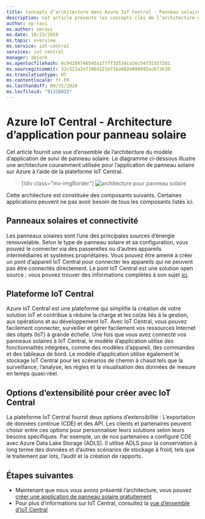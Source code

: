 ```yaml
---
title: Concepts d’architecture dans Azure IoT Central - Panneau solaire | Microsoft Docs
description: Cet article présente les concepts clés de l’architecture d’une application de suivi de panneau solaire Azure IoT Central.
author: op-ravi
ms.author: omravi
ms.date: 10/23/2019
ms.topic: overview
ms.service: iot-central
services: iot-central
manager: abjork
ms.openlocfilehash: 8c94109746545a1f7ff33534ca3ec54f55357281
ms.sourcegitcommit: 32c521a2ef396d121e71ba682e098092ac673b30
ms.translationtype: HT
ms.contentlocale: fr-FR
ms.lasthandoff: 09/25/2020
ms.locfileid: "91316032"
---
```

# <a name="azure-iot-central---solar-panel-app-architecture"></a>Azure IoT Central - Architecture d’application pour panneau solaire




Cet article fournit une vue d’ensemble de l’architecture du modèle d’application de suivi de panneau solaire. Le diagramme ci-dessous illustre une architecture couramment utilisée pour l’application de panneau solaire sur Azure à l’aide de la plateforme IoT Central.

> [!div class="mx-imgBorder"]
> ![architecture pour panneau solaire](media/concept-iot-central-solar-panel/solar-panel-app-architecture.png)

Cette architecture est constituée des composants suivants. Certaines applications peuvent ne pas avoir besoin de tous les composants listés ici.

## <a name="solar-panels-and-connectivity"></a>Panneaux solaires et connectivité 

Les panneaux solaires sont l’une des principales sources d’énergie renouvelable. Selon le type de panneau solaire et sa configuration, vous pouvez le connecter via des passerelles ou d’autres appareils intermédiaires et systèmes propriétaires. Vous pouvez être amené à créer un pont d’appareil IoT Central pour connecter les appareils qui ne peuvent pas être connectés directement. Le pont IoT Central est une solution open source ; vous pouvez trouver des informations complètes à son sujet [ici](https://docs.microsoft.com/azure/iot-central/core/howto-build-iotc-device-bridge). 



## <a name="iot-central-platform"></a>Plateforme IoT Central
Azure IoT Central est une plateforme qui simplifie la création de votre solution IoT et contribue à réduire la charge et les coûts liés à la gestion, aux opérations et au développement IoT. Avec IoT Central, vous pouvez facilement connecter, surveiller et gérer facilement vos ressources Internet des objets (IoT) à grande échelle. Une fois que vous avez connecté vos panneaux solaires à IoT Central, le modèle d’application utilise des fonctionnalités intégrées, comme des modèles d’appareil, des commandes et des tableaux de bord. Le modèle d’application utilise également le stockage IoT Central pour les scénarios de chemin à chaud tels que la surveillance, l’analyse, les règles et la visualisation des données de mesure en temps quasi-réel.


## <a name="extensibility-options-to-build-with-iot-central"></a>Options d’extensibilité pour créer avec IoT Central
La plateforme IoT Central fournit deux options d’extensibilité : L’exportation de données continue (CDE) et des API. Les clients et partenaires peuvent choisir entre ces options pour personnaliser leurs solutions selon leurs besoins spécifiques. Par exemple, un de nos partenaires a configuré CDE avec Azure Data Lake Storage (ADLS). Il utilise ADLS pour la conservation à long terme des données et d’autres scénarios de stockage à froid, tels que le traitement par lots, l’audit et la création de rapports. 

## <a name="next-steps"></a>Étapes suivantes

* Maintenant que nous vous avons présenté l’architecture, vous pouvez [créer une application de panneau solaire gratuitement](https://apps.azureiotcentral.com/build/new/solar-panel-monitoring)
* Pour plus d’informations sur IoT Central, consultez la [vue d’ensemble d’IoT Central](https://docs.microsoft.com/azure/iot-central/)